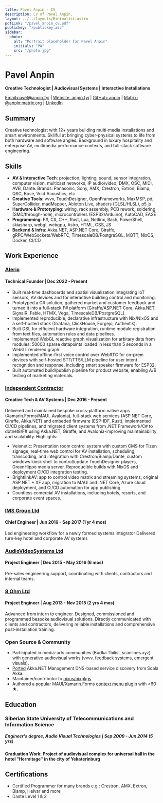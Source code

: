 ```yaml
---
title: Pavel Anpin - CV
description: CV of Pavel Anpin.
layout: ../../layouts/Minimalist.astro
pdfLink: "/pavel_anpin_cv.pdf"
publickey: "/publickey.asc"
sidebar:
  photo:
    alt: "Portrait placeholder for Pavel Anpin"
    initials: "PA"
    src: "/photo.jpg"
---
```


# Pavel Anpin
**Creative Technologist | Audiovisual Systems | Interactive Installations**

[Email:pavel@anpin.fyi](mailto:pavel@anpin.fyi) | [Website: anpin.fyi](https://anpin.fyi) | [GitHub: anpin](https://github.com/anpin) | [Matrix: @anpin:matrix.org](https://matrix.to/#/@anpin:matrix.org) | [LinkedIn](https://www.linkedin.com/in/pavel-anpin/)

## Summary
Creative technologist with 12+ years building multi-media installations and smart environments. Skillful at bringing cyber-physical systems to life from both hardware and software angles. Background in luxury hospitality and enterprise AV, multimedia performance contexts, and full-stack software engineering.

## Skills
- **AV & Interactive Tech**:  projection, lighting, sound, sensor integration, computer vision, multicast networks, IP audio/video, DMX, OSC, MIDI, AVB, Dante. Brands: Panasonic, Sony, AMX, Crestron, Extron, Biamp, QSC, Bose, Void Acoustics, etc
- **Creative Tools**: vvvv, TouchDesigner, OpenFrameworks, MaxMSP, pd, SuperCollider, madMapper, Ableton Live, shaders (GLSL/HLSL), p5.js
- **Hardware & Prototyping**: wiring, rack assembly, PCB rework, soldering (SMD/through-hole), microcontrollers (ESP32/Arduino), AutoCAD, EASE
- **Programming**: F#, C#, C++, Rust, Lua, Netlinx, Bash, PowerShell, skiasharp, webgl, webgpu, Astro, HTML, CSS, JS
- **Backend & Infra**: Akka.NET, ASP.NET Core, Giraffe, gRPC/WebSockets/WebRTC, TimescaleDB/PostgreSQL, MQTT, NixOS, Docker, CI/CD

## Work Experience

### [Alerio](https://alerio.net/?ref=anpin.fyi)
#### Technical Founder | Dec 2022 - Present
- Built real-time dashboards and spatial visualization integrating IoT sensors, AV devices and for interactive building control and monitoring.
- Prototyped a C# solution, gathered market and customer feedback and turned it into a full-stack F# platform (Giraffe/ASP.NET Core, Akka.NET, SignalR, Fable, HTMX, Vega, TimescaleDB/PostgreSQL).
- Implemented reproducible, declarative infrastructure with Nix/NixOS and a self-hosted stack (Grafana, ClickHouse, Forgejo, Authentik).
- Built DSL for efficient hardware integration, runtime module registration from text files, automation rules and data pipelines.
- Implemented WebGL reactive graph visualization for arbitary data from modules: 50000 sparse datapoints loaded in less than 5 seconds in a WebGL rendered graph. 
- Implemented offline-first voice control over WebRTC for on-prem devices with self-hosted STT/TTS/LLM pipeline for user intent recognition and response, including smart speaker firmware for ESP32.
- Built automated build/publish pipeline for product website, enabling A/B testing of marketing materials.

### [Independent Contractor](https://anpin.fyi)
#### Creative Tech & AV Systems | Dec 2016 - Present
Delivered and maintained bespoke cross-platform native apps (Xamarin.Forms/MAUI, Avalonia), full-stack web services (ASP.NET Core, Giraffe, Akka.NET) and embeded firmware (ESP-IDF, Rust), implemented CI/CD pipelines, and migrated client systems from .NET Framework/C# to dotnet8/F# using Akka.NET, Giraffe, and Avalonia-improving maintainability and scalability. Highlights:
- Velonetic: Presentation room control system with custom CMS for Tizen signage, real-time web control for AV installation, scheduling, transcoding, and integration with Crestron/Biamp/Dante, custom windows kiosk shell to control/update TouchDesigner players, GreenHippo media server. Reproducible builds with NixOS and deployment CI/CD integration testing.
- BrightlinkAV: app to control video matrix and streaming systems; original ASP.NET + XF app, migration to MAUI and .NET Core, Azure cloud deployment, and CI/CD automation for app publishing.
- Countless comercial AV installations, including hotels, resorts, and corporate event spaces.

### [IMS Group Ltd](https://www.facebook.com/imsgroup.pro/) 
#### Chief Engineer | Jun 2016 - Sep 2017 (1 yr 4 mos)
Led engineering workflow for a newly formed systems integrator Delivered turn-key hotel and corporate AV systems

### [AudioVideoSystems Ltd](https://audioprofi.ru/) 
#### Project Engineer | Dec 2015 - May 2016 (6 mos)
Pre-sales engineering support, coordinating with clients, contractors and internal teams. 

### [8 Ohm Ltd](https://8ohm.ru/) 
#### Project Engineer | Aug 2013 - Nov 2015 (2 yrs 4 mos)
Advanced from intern to engineer. Designed, commissioned and programmed bespoke audiovisual solutions. Directly communicated with clients and contractors, delivering reliable installations and comprehensive post-installation training.

### Open Source & Community
- Participated in media-arts communities (Budka Tbilisi, scanlines.xyz) with generative audiovisual works (vvvv, feedback systems, emergent visuals).
-  [Ported](https://github.com/akkadotnet/Akka.Management/pull/3365) Akka.NET Management DNS-based service discovery from Scala Akka.
- Maintainer/contributor to [nixos/nixpkgs](https://github.com/NixOS/nixpkgs/pulls?q=author%3Aanpin)
- Authored a popular MAUI/Xamarin.Forms [context menu plugin](https://github.com/anpin/ContextMenuContainer) with >60 **★**.

## Education

### Siberian State University of Telecommunications and Information Science
##### Engineer's degree, Audio Visual Technologies | Sep 2009 - Jun 2014 (5 yrs)
#### Graduation Work: Project of audiovisual complex for universal hall in the hotel "Hermitage" in the city of Yekaterinburg

## Certifications
- Certified Programmer for many brands e.g.: Crestron, AMX, Extron, Biamp, Helvar and more
- Dante Level 1 & 2
